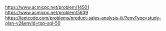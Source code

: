 https://www.acmicpc.net/problem/14501
https://www.acmicpc.net/problem/5639
https://leetcode.com/problems/product-sales-analysis-iii/?envType=study-plan-v2&envId=top-sql-50
